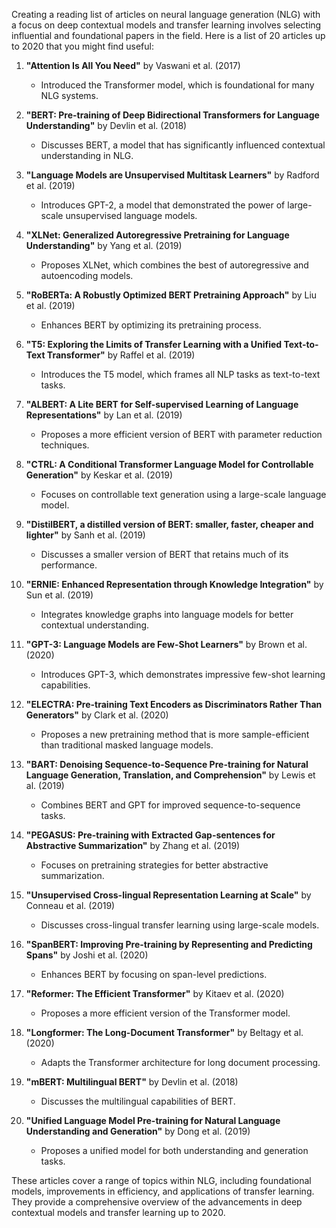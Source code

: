 Creating a reading list of articles on neural language generation (NLG) with a focus on deep contextual models and transfer learning involves selecting influential and foundational papers in the field. Here is a list of 20 articles up to 2020 that you might find useful:

1. **"Attention Is All You Need"** by Vaswani et al. (2017)  
   - Introduced the Transformer model, which is foundational for many NLG systems.

2. **"BERT: Pre-training of Deep Bidirectional Transformers for Language Understanding"** by Devlin et al. (2018)  
   - Discusses BERT, a model that has significantly influenced contextual understanding in NLG.

3. **"Language Models are Unsupervised Multitask Learners"** by Radford et al. (2019)  
   - Introduces GPT-2, a model that demonstrated the power of large-scale unsupervised language models.

4. **"XLNet: Generalized Autoregressive Pretraining for Language Understanding"** by Yang et al. (2019)  
   - Proposes XLNet, which combines the best of autoregressive and autoencoding models.

5. **"RoBERTa: A Robustly Optimized BERT Pretraining Approach"** by Liu et al. (2019)  
   - Enhances BERT by optimizing its pretraining process.

6. **"T5: Exploring the Limits of Transfer Learning with a Unified Text-to-Text Transformer"** by Raffel et al. (2019)  
   - Introduces the T5 model, which frames all NLP tasks as text-to-text tasks.

7. **"ALBERT: A Lite BERT for Self-supervised Learning of Language Representations"** by Lan et al. (2019)  
   - Proposes a more efficient version of BERT with parameter reduction techniques.

8. **"CTRL: A Conditional Transformer Language Model for Controllable Generation"** by Keskar et al. (2019)  
   - Focuses on controllable text generation using a large-scale language model.

9. **"DistilBERT, a distilled version of BERT: smaller, faster, cheaper and lighter"** by Sanh et al. (2019)  
   - Discusses a smaller version of BERT that retains much of its performance.

10. **"ERNIE: Enhanced Representation through Knowledge Integration"** by Sun et al. (2019)  
    - Integrates knowledge graphs into language models for better contextual understanding.

11. **"GPT-3: Language Models are Few-Shot Learners"** by Brown et al. (2020)  
    - Introduces GPT-3, which demonstrates impressive few-shot learning capabilities.

12. **"ELECTRA: Pre-training Text Encoders as Discriminators Rather Than Generators"** by Clark et al. (2020)  
    - Proposes a new pretraining method that is more sample-efficient than traditional masked language models.

13. **"BART: Denoising Sequence-to-Sequence Pre-training for Natural Language Generation, Translation, and Comprehension"** by Lewis et al. (2019)  
    - Combines BERT and GPT for improved sequence-to-sequence tasks.

14. **"PEGASUS: Pre-training with Extracted Gap-sentences for Abstractive Summarization"** by Zhang et al. (2019)  
    - Focuses on pretraining strategies for better abstractive summarization.

15. **"Unsupervised Cross-lingual Representation Learning at Scale"** by Conneau et al. (2019)  
    - Discusses cross-lingual transfer learning using large-scale models.

16. **"SpanBERT: Improving Pre-training by Representing and Predicting Spans"** by Joshi et al. (2020)  
    - Enhances BERT by focusing on span-level predictions.

17. **"Reformer: The Efficient Transformer"** by Kitaev et al. (2020)  
    - Proposes a more efficient version of the Transformer model.

18. **"Longformer: The Long-Document Transformer"** by Beltagy et al. (2020)  
    - Adapts the Transformer architecture for long document processing.

19. **"mBERT: Multilingual BERT"** by Devlin et al. (2018)  
    - Discusses the multilingual capabilities of BERT.

20. **"Unified Language Model Pre-training for Natural Language Understanding and Generation"** by Dong et al. (2019)  
    - Proposes a unified model for both understanding and generation tasks.

These articles cover a range of topics within NLG, including foundational models, improvements in efficiency, and applications of transfer learning. They provide a comprehensive overview of the advancements in deep contextual models and transfer learning up to 2020.